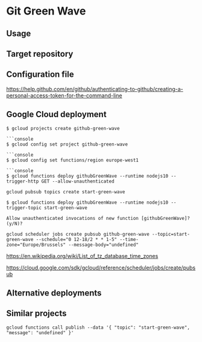 # Git Green Wave

## Usage

## Target repository

## Configuration file

https://help.github.com/en/github/authenticating-to-github/creating-a-personal-access-token-for-the-command-line

## Google Cloud deployment

```console
$ gcloud projects create github-green-wave

```console
$ gcloud config set project github-green-wave

```console
$ gcloud config set functions/region europe-west1

```console
$ gcloud functions deploy githubGreenWave --runtime nodejs10 --trigger-http GET --allow-unauthenticated
```

```console
gcloud pubsub topics create start-green-wave
```

```console
$ gcloud functions deploy githubGreenWave --runtime nodejs10 --trigger-topic start-green-wave
```

```console
Allow unauthenticated invocations of new function [githubGreenWave]? (y/N)?
```

```console
gcloud scheduler jobs create pubsub github-green-wave --topic=start-green-wave --schedule="0 12-18/2 * * 1-5" --time-zone="Europe/Brussels" --message-body="undefined"
```

https://en.wikipedia.org/wiki/List_of_tz_database_time_zones

https://cloud.google.com/sdk/gcloud/reference/scheduler/jobs/create/pubsub

## Alternative deployments

## Similar projects

```console
gcloud functions call publish --data '{ "topic": "start-green-wave", "message": "undefined" }'
```
